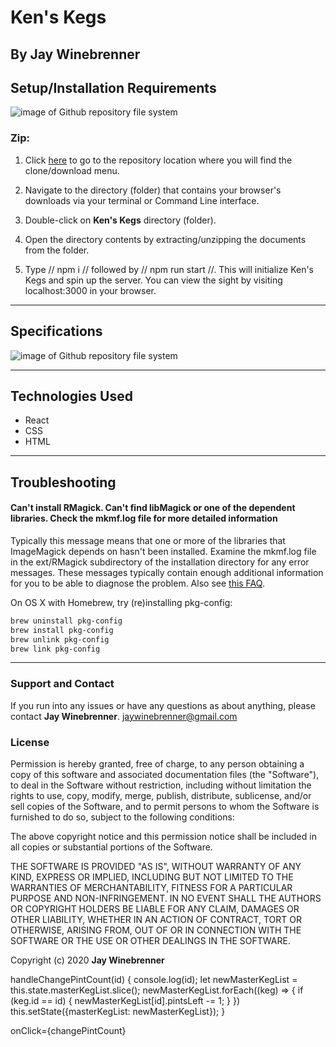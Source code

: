 # Ken's Kegs

## By **Jay Winebrenner**


## Setup/Installation Requirements

![image of Github repository file system](https://i.imgur.com/UStodOA.jpg "read")

### Zip:

1. Click [here](https://github.com/eliza85/ascii_group_project.git) to go to the repository location where you will find the clone/download menu.

 2. Navigate to the directory (folder) that contains your browser's downloads via your terminal or Command Line interface.
 3. Double-click on **Ken's Kegs** directory (folder).
 4. Open the directory contents by extracting/unzipping the documents from the folder.
 5. Type // npm i // followed by // npm run start //. This will initialize Ken's Kegs and spin up the server. You can view the sight by visiting localhost:3000 in your browser.

- - -

## Specifications

![image of Github repository file system](https://i.imgur.com/6KRewiw.png)

- - -

## Technologies Used

 - React
 - CSS
 - HTML

- - -

## Troubleshooting

#### Can't install RMagick. Can't find libMagick or one of the dependent libraries. Check the mkmf.log file for more detailed information

Typically this message means that one or more of the libraries that ImageMagick
depends on hasn't been installed. Examine the mkmf.log file in the ext/RMagick
subdirectory of the installation directory for any error messages. These
messages typically contain enough additional information for you to be able to
diagnose the problem. Also see [this FAQ](https://web.archive.org/web/20131206133600/http://rmagick.rubyforge.org/install-faq.html#libmagick).

On OS X with Homebrew, try (re)installing pkg-config:

```sh
brew uninstall pkg-config
brew install pkg-config
brew unlink pkg-config
brew link pkg-config
```
- - -

### Support and Contact

If you run into any issues or have any questions as about anything, please contact **Jay Winebrenner**. jaywinebrenner@gmail.com

### License

Permission is hereby granted, free of charge, to any person obtaining a copy of this software and associated documentation files (the "Software"), to deal in the Software without restriction, including without limitation the rights to use, copy, modify, merge, publish, distribute, sublicense, and/or sell copies of the Software, and to permit persons to whom the Software is furnished to do so, subject to the following conditions:

The above copyright notice and this permission notice shall be included in all copies or substantial portions of the Software.

THE SOFTWARE IS PROVIDED "AS IS", WITHOUT WARRANTY OF ANY KIND, EXPRESS OR IMPLIED, INCLUDING BUT NOT LIMITED TO THE WARRANTIES OF MERCHANTABILITY, FITNESS FOR A PARTICULAR PURPOSE AND NON-INFRINGEMENT. IN NO EVENT SHALL THE AUTHORS OR COPYRIGHT HOLDERS BE LIABLE FOR ANY CLAIM, DAMAGES OR OTHER LIABILITY, WHETHER IN AN ACTION OF CONTRACT, TORT OR OTHERWISE, ARISING FROM, OUT OF OR IN CONNECTION WITH THE SOFTWARE OR THE USE OR OTHER DEALINGS IN THE SOFTWARE.

Copyright (c) 2020 **Jay Winebrenner**


handleChangePintCount(id) {
console.log(id);
let newMasterKegList = this.state.masterKegList.slice();
newMasterKegList.forEach((keg) => {
  if (keg.id == id) {
    newMasterKegList[id].pintsLeft -= 1;
  }
})
this.setState({masterKegList: newMasterKegList});
}




onClick={changePintCount}
